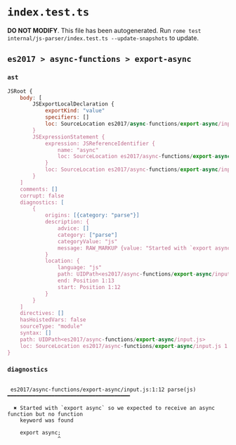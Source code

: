 # `index.test.ts`

**DO NOT MODIFY**. This file has been autogenerated. Run `rome test internal/js-parser/index.test.ts --update-snapshots` to update.

## `es2017 > async-functions > export-async`

### `ast`

```javascript
JSRoot {
	body: [
		JSExportLocalDeclaration {
			exportKind: "value"
			specifiers: []
			loc: SourceLocation es2017/async-functions/export-async/input.js 1:0-1:6
		}
		JSExpressionStatement {
			expression: JSReferenceIdentifier {
				name: "async"
				loc: SourceLocation es2017/async-functions/export-async/input.js 1:7-1:12 (async)
			}
			loc: SourceLocation es2017/async-functions/export-async/input.js 1:7-1:13
		}
	]
	comments: []
	corrupt: false
	diagnostics: [
		{
			origins: [{category: "parse"}]
			description: {
				advice: []
				category: ["parse"]
				categoryValue: "js"
				message: RAW_MARKUP {value: "Started with `export async` so we expected to receive an async function but no function keyword was found"}
			}
			location: {
				language: "js"
				path: UIDPath<es2017/async-functions/export-async/input.js>
				end: Position 1:13
				start: Position 1:12
			}
		}
	]
	directives: []
	hasHoistedVars: false
	sourceType: "module"
	syntax: []
	path: UIDPath<es2017/async-functions/export-async/input.js>
	loc: SourceLocation es2017/async-functions/export-async/input.js 1:0-2:0
}
```

### `diagnostics`

```

 es2017/async-functions/export-async/input.js:1:12 parse(js) ━━━━━━━━━━━━━━━━━━━━━━━━━━━━━━━━━━━━━━━

  ✖ Started with `export async` so we expected to receive an async function but no function
    keyword was found

    export async;
                ^


```
